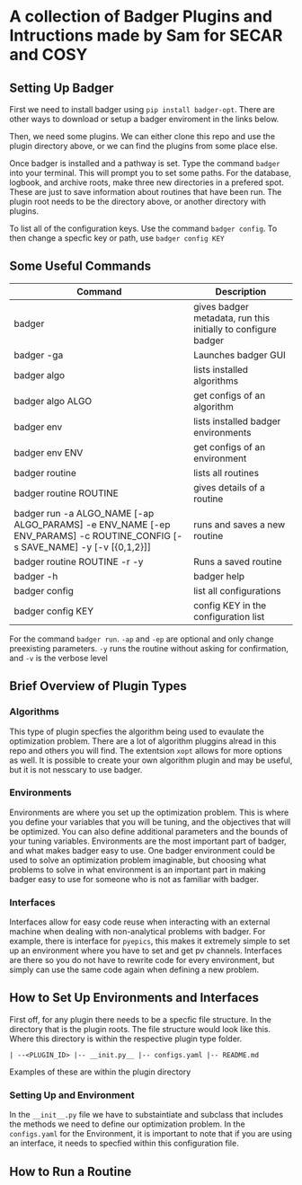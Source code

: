 # A collection of Badger Plugins and Intructions made by Sam for SECAR and COSY 

## Setting Up Badger 

First we need to install badger using `pip install badger-opt`. There are other ways to download or setup a badger enviroment in the links below.

Then, we need some plugins. We can either clone this repo and use the plugin directory above, or we can find the plugins from some place else.

Once badger is installed and a pathway is set. Type the command `badger` into your terminal. This will prompt you to set some paths. For the database, logbook, and archive roots,
make three new directories in a prefered spot. These are just to save information about routines that have been run. The plugin root needs to be the directory above, or another directory with plugins. 

To list all of the configuration keys. Use the command `badger config`. To then change a specfic key or path, use `badger config KEY`

## Some Useful Commands

| Command | Description |
| --- | ---- |
| badger | gives badger metadata, run this initially to configure badger |
| badger -ga | Launches badger GUI |
| badger algo | lists installed algorithms |
| badger algo ALGO | get configs of an algorithm |
|badger env | lists installed badger environments |
| badger env ENV | get configs of an environment | 
| badger routine | lists all routines |
| badger routine ROUTINE | gives details of a routine |
|badger run  -a ALGO_NAME [-ap ALGO_PARAMS] -e ENV_NAME [-ep ENV_PARAMS] -c ROUTINE_CONFIG [-s SAVE_NAME] -y [-v [{0,1,2}]]  | runs and saves a new routine |
| badger routine ROUTINE -r -y | Runs a saved routine |
| badger -h | badger help |
| badger config | list all configurations |
| badger config KEY | config KEY in the configuration list |

For the command `badger run`. `-ap` and `-ep` are optional and only change preexisting parameters. `-y` runs the routine without asking for confirmation, and `-v` is the verbose level

## Brief Overview of Plugin Types

### Algorithms

This type of plugin specfies the algorithm being used to evaulate the optimization problem. There are a lot of algorithm pluggins alread in this repo and others you will find. The extentsion `xopt` allows for more options as well. It is possible to create your own algorithm plugin and may be useful, but it is not nesscary to use badger. 

### Environments

Environments are where you set up the optimization problem. This is where you define your variables that you will be tuning, and the objectives that will be optimized. You can also define additional parameters and the bounds of your tuning variables. Environments are the most important part of badger, and what makes badger easy to use. One badger environment could be used to solve an optimization problem imaginable, but choosing what problems to solve in what environment is an important part in making badger easy to use for someone who is not as familiar with badger.

### Interfaces

Interfaces allow for easy code reuse when interacting with an external machine when dealing with non-analytical problems with badger. For example, there is interface for `pyepics`, this makes it extremely simple to set up an environment where you have to set and get pv channels. Interfaces are there so you do not have to rewrite code for every environment, but simply can use the same code again when defining a new problem. 

## How to Set Up Environments and Interfaces

First off, for any plugin there needs to be a specfic file structure. In the directory that is the plugin roots. The file structure would look like this. Where this directory is within the respective plugin type folder.

`
| --<PLUGIN_ID>
    |-- __init.py__
    |-- configs.yaml
    |-- README.md 
`

Examples of these are within the plugin directory



### Setting Up and Environment

In the `__init__.py` file we have to substaintiate and subclass that includes the methods we need to define our optimization problem. In the `configs.yaml` for the Environment, it is important to note that if you are using an interface, it needs to specfied within this configuration file. 

## How to Run a Routine

